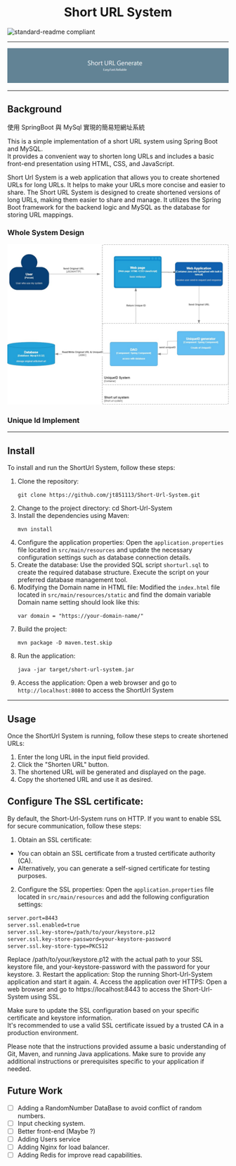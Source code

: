 # <center>Short URL System</center>

![standard-readme compliant](https://img.shields.io/badge/readme%20style-standard-brightgreen.svg?style=flat-square)
*** 

![image.png](https://raw.githubusercontent.com/jt851113/my-image-host/main/202305070012141.png)

*** 
## Background

使用 SpringBoot 與 MySql 實現的簡易短網址系統<br>

This is a simple implementation of a short URL system using Spring Boot and MySQL. <br>
It provides a convenient way to shorten long URLs and includes a basic front-end presentation using HTML, CSS, and JavaScript.<br>

Short Url System is a web application that allows you to create shortened URLs for long URLs. It helps to make your URLs more concise and easier to share.
The Short URL System is designed to create shortened versions of long URLs, making them easier to share and manage. It utilizes the Spring Boot framework for the backend logic and MySQL as the database for storing URL mappings.<br>
### Whole System Design
![image.jpg](https://raw.githubusercontent.com/jt851113/my-image-host/main/202305072125986.jpg)
### Unique Id Implement
   
***
## Install
To install and run the ShortUrl System, follow these steps:
1. Clone the repository:
    ```
    git clone https://github.com/jt851113/Short-Url-System.git
    ```
2. Change to the project directory:
    cd Short-Url-System
3. Install the dependencies using Maven:
   ```
   mvn install
   ```
4. Configure the application properties:
   Open the `application.properties` file located in `src/main/resources` and update the necessary configuration settings such as database connection details.
5. Create the database:
   Use the provided SQL script `shorturl.sql` to create the required database structure. Execute the script on your preferred database management tool.
6. Modifying the Domain name in HTML file:
    Modified the `index.html` file located in `src/main/resources/static` and find the domain variable<br> Domain name setting should look like this:<br>
    ```
    var domain = "https://your-domain-name/"
    ```
7. Build the project:
   ```
   mvn package -D maven.test.skip
   ```
8. Run the application:
   ```
   java -jar target/short-url-system.jar
   ```
9. Access the application:
   Open a web browser and go to `http://localhost:8080` to access the ShortUrl System

    
***

## Usage
Once the ShortUrl System is running, follow these steps to create shortened URLs:
  
1. Enter the long URL in the input field provided.
2. Click the "Shorten URL" button. 
3. The shortened URL will be generated and displayed on the page. 
4. Copy the shortened URL and use it as desired.

## Configure The SSL certificate:
By default, the Short-Url-System runs on HTTP. If you want to enable SSL for secure communication, follow these steps:

1. Obtain an SSL certificate:
- You can obtain an SSL certificate from a trusted certificate authority (CA).
- Alternatively, you can generate a self-signed certificate for testing purposes.

2. Configure the SSL properties:
   Open the `application.properties` file located in `src/main/resources` and add the following configuration settings:
```
server.port=8443
server.ssl.enabled=true
server.ssl.key-store=/path/to/your/keystore.p12
server.ssl.key-store-password=your-keystore-password
server.ssl.key-store-type=PKCS12
```
Replace /path/to/your/keystore.p12 with the actual path to your SSL keystore file, and your-keystore-password with the password for your keystore.
3. Restart the application:
   Stop the running Short-Url-System application and start it again.
4. Access the application over HTTPS:
   Open a web browser and go to https://localhost:8443 to access the Short-Url-System using SSL.

Make sure to update the SSL configuration based on your specific certificate and keystore information.<br> It's recommended to use a valid SSL certificate issued by a trusted CA in a production environment.

Please note that the instructions provided assume a basic understanding of Git, Maven, and running Java applications. Make sure to provide any additional instructions or prerequisites specific to your application if needed.

## Future Work
- [ ] Adding a RandomNumber DataBase to avoid conflict of random numbers.
- [ ] Input checking system.
- [ ] Better front-end (Maybe ?)
- [ ] Adding Users service
- [ ] Adding Nginx for load balancer.
- [ ] Adding Redis for improve read capabilities.
